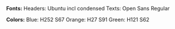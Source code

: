 **Fonts:**
    Headers: Ubuntu incl condensed
    Texts: Open Sans Regular

**Colors:**
    Blue: H252 S67
    Orange: H27 S91
    Green: H121 S62 

